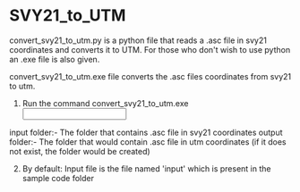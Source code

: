 # SVY21_to_UTM

convert_svy21_to_utm.py is a python file that reads a .asc file in svy21 coordinates and converts it to UTM. For those who don't wish to use python an .exe file is also given.

convert_svy21_to_utm.exe file converts the .asc files coordinates from svy21 to utm.

1) Run the command 
	convert_svy21_to_utm.exe <input folder> <output folder>

input folder:- The folder that contains .asc file in svy21 coordinates 
output folder:- The folder that would contain .asc file in utm coordinates (if it does not exist, the folder would be created)

2) By default: Input file is the file named 'input' which is present in the sample code folder

